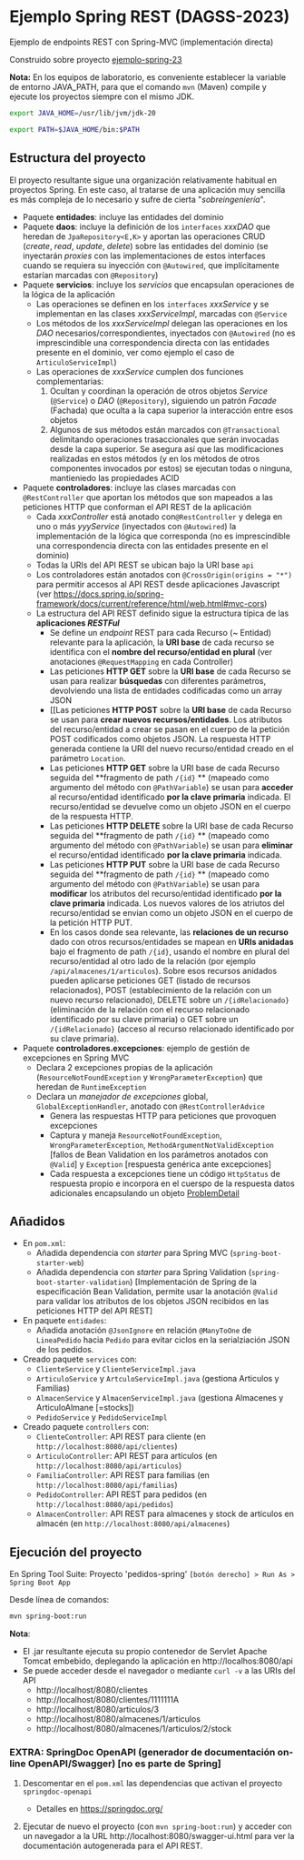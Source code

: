 # Ejemplo Spring REST  (DAGSS-2023)

Ejemplo de endpoints REST con Spring-MVC (implementación directa)

Construido sobre proyecto [ejemplo-spring-23](https://github.com/esei-si-dagss/ejemplo-spring-23)

**Nota:** En los equipos de laboratorio, es conveniente establecer la variable de entorno JAVA_PATH, para que el comando `mvn` (Maven) compile y ejecute los proyectos siempre con el mismo JDK. 

```sh 
export JAVA_HOME=/usr/lib/jvm/jdk-20 

export PATH=$JAVA_HOME/bin:$PATH 
```

## Estructura del proyecto
El proyecto resultante sigue una organización relativamente habitual en proyectos Spring. 
En este caso, al tratarse de una aplicación muy sencilla es más compleja de lo necesario y sufre de cierta "_sobreingeniería_".

* Paquete **entidades**: incluye las entidades del dominio
* Paquete **daos**: incluye la definición de los `interfaces` _xxxDAO_ que heredan de `JpaRepository<E,K>` y aportan las operaciones CRUD (_create_, _read_, _update_, _delete_) sobre las entidades del dominio (se inyectarán _proxies_ con las implementaciones de estos interfaces cuando se requiera su inyección con `@Autowired`, que implícitamente estarían marcadas con `@Repository`)
* Paquete **servicios**: incluye los _servicios_ que encapsulan operaciones de la lógica de la aplicación
    - Las operaciones se definen en los `interfaces` _xxxService_ y se implementan en las clases _xxxServiceImpl_, marcadas con `@Service`
    - Los métodos de los _xxxServiceImpl_ delegan las operaciones en los _DAO_ necesarios/correspondientes, inyectados con `@Autowired` (no es imprescindible una correspondencia directa con las entidades presente en el dominio, ver como ejemplo el caso de `ArticuloServiceImpl`)
    - Las operaciones de _xxxService_ cumplen dos funciones complementarias:
       1. Ocultan y coordinan la operación de otros objetos _Service_ (`@Service`) o _DAO_ (`@Repository`), siguiendo un patrón _Facade_ (Fachada) que oculta a la capa superior la interacción entre esos objetos
       2. Algunos de sus métodos están marcados con `@Transactional` delimitando operaciones trasaccionales que serán invocadas desde la capa superior. Se asegura así que las modificaciones realizadas en estos métodos (y en los métodos de otros componentes invocados por estos) se ejecutan todas o ninguna, mantieniedo las propiedades ACID 
* Paquete **controladores**: incluye las clases marcadas con `@RestController` que aportan los métodos que son mapeados a las peticiones HTTP que conforman el API REST de la aplicación
    - Cada _xxxController_ está anotado con`@RestController` y delega en uno o más _yyyService_ (inyectados con `@Autowired`) la implementación de la lógica que corresponda (no es imprescindible una correspondencia directa con las entidades presente en el dominio)
    - Todas la URIs del API REST se ubican bajo la URI base `api`
    - Los controladores están anotados con `@CrossOrigin(origins = "*")` para permitir accesos al API REST desde aplicaciones Javascript (ver https://docs.spring.io/spring-framework/docs/current/reference/html/web.html#mvc-cors)
    - La estructura del API REST definido sigue la estructura típica de las **aplicaciones _RESTFul_**
      - Se define un _endpoint_ REST para cada Recurso (~ Entidad) relevante para la aplicación, la **URI base** de cada recurso se identifica con el **nombre del recurso/entidad en plural** (ver anotaciones `@RequestMapping` en cada Controller)
      - Las peticiones **HTTP GET** sobre la **URI base** de cada Recurso se usan para realizar **búsquedas** con diferentes parámetros, devolviendo una lista de entidades codificadas como un array JSON
      - [[Las peticiones **HTTP POST** sobre la **URI base** de cada Recurso se usan para **crear nuevos recursos/entidades**. Los atributos del recurso/entidad a crear se pasan en el cuerpo de la petición POST codificados como objetos JSON. La respuesta HTTP generada contiene la URI del nuevo recurso/entidad creado en el parámetro `Location`.
      - Las peticiones **HTTP GET** sobre la URI base de cada Recurso seguida del **fragmento de path `/{id}` ** (mapeado como argumento del método con `@PathVariable`) se usan para **acceder** al recurso/entidad identificado **por la clave primaria** indicada. El recurso/entidad se devuelve como un objeto JSON en el cuerpo de la respuesta HTTP.
      - Las peticiones **HTTP DELETE** sobre la URI base de cada Recurso seguida del **fragmento de path `/{id}` ** (mapeado como argumento del método con `@PathVariable`) se usan para **eliminar** el recurso/entidad identificado **por la clave primaria** indicada.
      - Las peticiones **HTTP PUT** sobre la URI base de cada Recurso seguida del **fragmento de path `/{id}` ** (mapeado como argumento del método con `@PathVariable`) se usan para **modificar** los atributos del recurso/entidad identificado **por la clave primaria** indicada. Los nuevos valores de los atriutos del recurso/entidad se envian como un objeto JSON en el cuerpo de la petición HTTP PUT.
      - En los casos donde sea relevante, las **relaciones de un recurso** dado con otros recursos/entidades se mapean en **URIs anidadas** bajo el fragmento de path `/{id}`, usando el nombre en plural del recurso/entidad  al otro lado de la relación (por ejemplo `/api/almacenes/1/articulos`). Sobre esos recursos anidados pueden aplicarse peticiones GET (listado de recursos relacionados), POST (establecimiento de la relación con un nuevo recurso relacionado), DELETE sobre un `/{idRelacionado}` (eliminación de la relación con el recurso relacionado identificado por su clave primaria) o GET sobre un `/{idRelacionado}` (acceso al recurso relacionado identificado por su clave primaria).
* Paquete **controladores.excepciones**: ejemplo de gestión de excepciones en Spring MVC
   - Declara 2 excepciones propias de la aplicación (`ResourceNotFoundException` y `WrongParameterException`) que heredan de `RuntimeException`
   - Declara un _manejador de excepciones_ global, `GlobalExceptionHandler`, anotado con `@RestControllerAdvice`
      - Genera las respuestas HTTP para peticiones que provoquen excepciones 
      - Captura y maneja `ResourceNotFoundException`, `WrongParameterException`,  `MethodArgumentNotValidException` [fallos de Bean Validation en los parámetros anotados con `@Valid`] y `Exception` [respuesta genérica ante excepciones]
      - Cada respuesta a excepciones tiene un código `HttpStatus` de respuesta propio e incorpora en el cuerspo de la respuesta  datos adicionales encapsulando un objeto [ProblemDetail](https://docs.spring.io/spring-framework/reference/web/webmvc/mvc-ann-rest-exceptions.html)

## Añadidos
* En `pom.xml`:
    * Añadida dependencia con _starter_ para Spring MVC (`spring-boot-starter-web`) 
    * Añadida dependencia con _starter_ para Spring Validation (`spring-boot-starter-validation`) [Implementación de Spring de la especificación Bean Validation, permite usar la anotación `@Valid` para validar los atributos de los objetos JSON recibidos en las peticiones HTTP del API REST] 
* En paquete `entidades`: 
	* Añadida anotación `@JsonIgnore` en relación `@ManyToOne` de `LineaPedido` hacia `Pedido` para evitar ciclos en la serialziación JSON de los pedidos.
* Creado paquete `services` con:
	* `ClienteService` y `ClienteServiceImpl.java` 	
	* `ArticuloService` y `ArtculoServiceImpl.java` (gestiona Articulos y Familias)	
	* `AlmacenService` y `AlmacenServiceImpl.java`  (gestiona Almacenes y ArticuloAlmane [=stocks])
	* `PedidoService` y `PedidoServiceImpl`	
* Creado paquete `controllers` con:
   * `ClienteController`: API REST para cliente (en `http://localhost:8080/api/clientes`)
   * `ArticuloController`: API REST para artículos (en `http://localhost:8080/api/articulos`)
   * `FamiliaController`: API REST para familias (en `http://localhost:8080/api/familias`)
   * `PedidoController`: API REST para pedidos (en `http://localhost:8080/api/pedidos`)
   * `AlmacenController`: API REST para almacenes y stock de artículos en almacén (en `http://localhost:8080/api/almacenes`) 
   

## Ejecución del proyecto

En Spring Tool Suite: Proyecto 'pedidos-spring' `[botón derecho] > Run As > Spring Boot App`

Desde línea de comandos:
```sh
mvn spring-boot:run
```

**Nota**: 

* El .jar resultante ejecuta su propio contenedor de Servlet Apache Tomcat embebido, deplegando la aplicación en http://localhos:8080/api
* Se puede acceder desde el navegador o mediante  `curl -v` a las URIs del API
   - http://localhost/8080/clientes
   - http://localhost/8080/clientes/1111111A 
   - http://localhost/8080/articulos/3
   - http://localhost/8080/almacenes/1/articulos
   - http://localhost/8080/almacenes/1/articulos/2/stock


### EXTRA: SpringDoc OpenAPI (generador de documentación on-line OpenAPI/Swagger) [no es parte de Spring]

1. Descomentar en el `pom.xml` las  dependencias que activan el proyecto `springdoc-openapi`
   - Detalles en https://springdoc.org/

2. Ejecutar de nuevo el proyecto (con `mvn spring-boot:run`) y acceder con un navegador a la URL http://localhost:8080/swagger-ui.html para ver la documentación autogenerada para el API REST.

